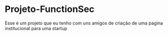 # Projeto-FunctionSec
Esse é um projeto que eu tenho com uns amigos de criação de uma pagina institucional para uma startup
